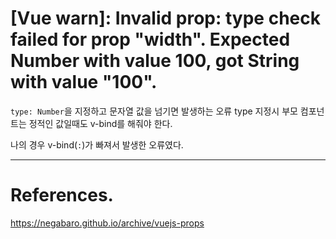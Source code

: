 # [Vue warn]: Invalid prop: type check failed for prop "width". Expected Number with value 100, got String with value "100".

`type: Number`을 지정하고 문자열 값을 넘기면 발생하는 오류
type 지정시 부모 컴포넌트는 정적인 값일때도 v-bind를 해줘야 한다.

나의 경우 v-bind(`:`)가 빠져서 발생한 오류였다.

---
# References.
<https://negabaro.github.io/archive/vuejs-props>

